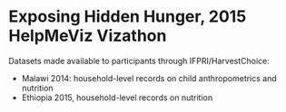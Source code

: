 # Exposing Hidden Hunger, 2015 HelpMeViz Vizathon

Datasets made available to participants through IFPRI/HarvestChoice:
- Malawi 2014: household-level records on child anthropometrics and nutrition
- Ethiopia 2015, household-level records on nutrition
